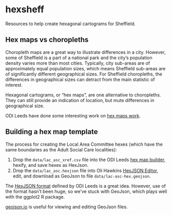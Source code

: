 hexsheff
================

Resources to help create hexagonal cartograms for Sheffield.

## Hex maps vs choropleths

Choropleth maps are a great way to illustrate differences in a city.
However, some of Sheffield is a part of a national park and the city’s
population density varies more than most cities. Typically, city
sub-areas are of approximately equal population sizes, which means
Sheffield sub-areas are of significantly different geographical sizes.
For Sheffield choropleths, the differences in geographical sizes can
detract from the main statistic of interest.

Hexagonal cartograms, or “hex maps”, are one alternative to choropleths.
They can still provide an indication of location, but mute differences
in geographical size.

ODI Leeds have done some interesting work on [hex maps
work](https://open-innovations.org/blog/2017-05-08-mapping-election-with-hexes).

## Building a hex map template

The process for creating the Local Area Committee hexes (which have the
same boundaries as the Adult Social Care localities):

1.  Drop the `data/lac_asc_xref.csv` file into the ODI Leeds [hex map
    builder](https://open-innovations.org/projects/hexmaps/builder.html),
    hexify, and save hexes as HexJson.
2.  Drop the `data/lac_asc.hexjson` file into Oli Hawkins [HexJSON
    Editor](https://olihawkins.com/project/hexjson-editor/), edit, and
    download as GeoJson to file `data/lac-asc-hex.geojson`.

The [HexJSON
format](https://open-innovations.org/projects/hexmaps/hexjson.html)
defined by ODI Leeds is a great idea. However, use of the format hasn’t
been huge, so we’ve stuck with GeoJson, which plays well with the
ggplot2 R package.

[geojson.io](https://geojson.io/) is useful for viewing and editing
GeoJson files.
